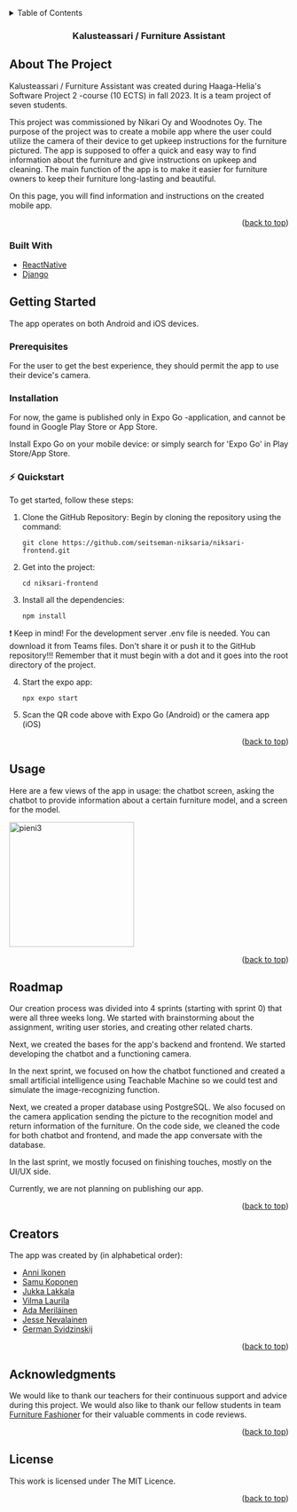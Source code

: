 <!-- Improved compatibility of back to top link: See: https://github.com/othneildrew/Best-README-Template/pull/73 -->
<a name="readme-top"></a>
<!--
*** Thanks for checking out the Best-README-Template. If you have a suggestion
*** that would make this better, please fork the repo and create a pull request
*** or simply open an issue with the tag "enhancement".
*** Don't forget to give the project a star!
*** Thanks again! Now go create something AMAZING! :D
-->



<!-- PROJECT SHIELDS -->
<!--
*** I'm using markdown "reference style" links for readability.
*** Reference links are enclosed in brackets [ ] instead of parentheses ( ).
*** See the bottom of this document for the declaration of the reference variables
*** for contributors-url, forks-url, etc. This is an optional, concise syntax you may use.
*** https://www.markdownguide.org/basic-syntax/#reference-style-links
-->


<!-- TABLE OF CONTENTS -->
<details>
  <summary>Table of Contents</summary>
  <ol>
    <li>
      <a href="#about-the-project">About The Project</a>
      <ul>
        <li><a href="#built-with">Built With</a></li>
      </ul>
    </li>
    <li>
      <a href="#getting-started">Getting Started</a>
      <ul>
        <li><a href="#prerequisites">Prerequisites</a></li>
        <li><a href="#installation">Installation</a></li>
      </ul>
    </li>
    <li><a href="#usage">Usage</a></li>
    <li><a href="#roadmap">Roadmap</a></li>
    <li><a href="#creators">Creators</a></li>
    <li><a href="#acknowledgments">Acknowledgments</a></li>
    <li><a href="#license">License</a></li>
  </ol>
</details>

<h3 align="center">Kalusteassari / Furniture Assistant</h3>



<!-- ABOUT THE PROJECT -->
## About The Project

Kalusteassari / Furniture Assistant was created during Haaga-Helia's Software Project 2 -course (10 ECTS) in fall 2023. It is a team project of seven students.

This project was commissioned by Nikari Oy and Woodnotes Oy. The purpose of the project was to create a mobile app where the user could utilize the camera of their device to get upkeep instructions for the furniture pictured. The app is supposed to offer a quick and easy way to find information about the furniture and give instructions on upkeep and cleaning. The main function of the app is to make it easier for furniture owners to keep their furniture long-lasting and beautiful.

On this page, you will find information and instructions on the created mobile app.

<p align="right">(<a href="#readme-top">back to top</a>)</p>



### Built With

- <a href="https://reactnative.dev/">ReactNative</a>
- <a href="https://www.djangoproject.com/">Django</a>



<!-- GETTING STARTED -->
## Getting Started

The app operates on both Android and iOS devices.

### Prerequisites

For the user to get the best experience, they should permit the app to use their device's camera.

### Installation

For now, the game is published only in Expo Go -application, and cannot be found in Google Play Store or App Store.

Install Expo Go on your mobile device: <a href="https://expo.dev/"></a> or simply search for 'Expo Go' in Play Store/App Store.

### ⚡️ Quickstart

To get started, follow these steps:

1. Clone the GitHub Repository: Begin by cloning the repository using the command:
   ```
   git clone https://github.com/seitseman-niksaria/niksari-frontend.git
   ```
2. Get into the project:
   ```
   cd niksari-frontend
   ```
3. Install all the dependencies:
   ```
   npm install
   ```
   
:exclamation: Keep in mind!
For the development server .env file is needed. You can download it from Teams files. Don't share it or push it to the GitHub repository!!!
Remember that it must begin with a dot and it goes into the root directory of the project.

 
4. Start the expo app:
   ```
   npx expo start
   ```
6. Scan the QR code above with Expo Go (Android) or the camera app (iOS)

<p align="right">(<a href="#readme-top">back to top</a>)</p>



<!-- USAGE EXAMPLES -->
## Usage

Here are a few views of the app in usage: the chatbot screen, asking the chatbot to provide information about a certain furniture model, and a screen for the model.


<img width="225" alt="pieni3" src="https://github.com/seitseman-niksaria/documentation/assets/122804701/4ec0aa4c-08c8-4125-93d2-c2fd6e3da377">


<p align="right">(<a href="#readme-top">back to top</a>)</p>



<!-- ROADMAP -->
## Roadmap

Our creation process was divided into 4 sprints (starting with sprint 0) that were all three weeks long. We started with brainstorming about the assignment, writing user stories, and creating other related charts.

Next, we created the bases for the app's backend and frontend. We started developing the chatbot and a functioning camera.

In the next sprint, we focused on how the chatbot functioned and created a small artificial intelligence using Teachable Machine so we could test and simulate the image-recognizing function.

Next, we created a proper database using PostgreSQL. We also focused on the camera application sending the picture to the recognition model and return information of the furniture. On the code side, we cleaned the code for both chatbot and frontend, and made the app conversate with the database.

In the last sprint, we mostly focused on finishing touches, mostly on the UI/UX side.

Currently, we are not planning on publishing our app. 

<p align="right">(<a href="#readme-top">back to top</a>)</p>



<!-- CREATORS -->
## Creators

The app was created by (in alphabetical order):

- <a href="https://github.com/anni-ikonen">Anni Ikonen</a>
- <a href="https://github.com/SProkopios">Samu Koponen</a>
- <a href="https://github.com/JukkaLak">Jukka Lakkala</a>
- <a href="https://github.com/vilma-l">Vilma Laurila</a>
- <a href="https://github.com/adaamariaa">Ada Meriläinen</a>
- <a href="https://github.com/Suppiluliumas">Jesse Nevalainen</a>
- <a href="https://github.com/svidzger">German Svidzinskij</a>

<p align="right">(<a href="#readme-top">back to top</a>)</p>



<!-- ACKNOWLEDGMENTS -->
## Acknowledgments

We would like to thank our teachers for their continuous support and advice during this project. We would also like to thank our fellow students in team <a href="https://github.com/Furniture-Fashioner-Team/furniture-fashioner-app-android">Furniture Fashioner</a> for their valuable comments in code reviews.

<p align="right">(<a href="#readme-top">back to top</a>)</p>



<!-- LICENSE -->
## License

This work is licensed under The MIT Licence.

<p align="right">(<a href="#readme-top">back to top</a>)</p>
